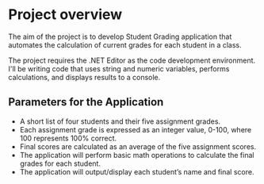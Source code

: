 # Project overview

The aim of the project is to develop Student Grading application that automates the calculation of current grades for each student in a class.

The project requires the .NET Editor as the code development environment. I'll be writing code that uses string and numeric variables, performs calculations, and displays results to a console.

## Parameters for the Application
- A short list of four students and their five assignment grades.
- Each assignment grade is expressed as an integer value, 0-100, where 100 represents 100% correct.
- Final scores are calculated as an average of the five assignment scores.
- The application will perform basic math operations to calculate the final grades for each student.
- The application will output/display each student’s name and final score.
